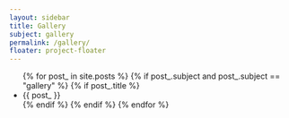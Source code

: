 ```yaml
---
layout: sidebar
title: Gallery
subject: gallery
permalink: /gallery/
floater: project-floater
---
```


<ul class="list-view">
  {% for post_ in site.posts %}
    {% if post_.subject and post_.subject == "gallery" %}
      {% if post_.title %}
        <li id="{{post_.title}}">
          {{ post_ }}
        </li>
      {% endif %}
    {% endif %}
  {% endfor %}
</ul>
